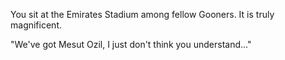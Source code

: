 You sit at the Emirates Stadium among fellow Gooners. It is truly magnificent.

"We've got Mesut Ozil, I just don't think you understand..."
